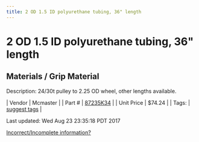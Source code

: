 ```yaml
---
title: 2 OD 1.5 ID polyurethane tubing, 36" length
---
```


# 2 OD 1.5 ID polyurethane tubing, 36" length
## Materials / Grip Material
Description: 	24/30t pulley to 2.25 OD wheel, other lengths available. 

| Vendor | Mcmaster | 
| Part # | [87235K34](https://www.mcmaster.com/#87235K34) | 
| Unit Price | $74.24 | 
| Tags: | [suggest tags](https://docs.google.com/forms/d/e/1FAIpQLSeWyY8v3RgOty-MyWmh9U0iivNYN_molChYyS-0U-o-kOAv_g/viewform) | 

Last updated: Wed Aug 23 23:35:18 PDT 2017

 [Incorrect/Incomplete information?](https://docs.google.com/forms/d/e/1FAIpQLSeWyY8v3RgOty-MyWmh9U0iivNYN_molChYyS-0U-o-kOAv_g/viewform)